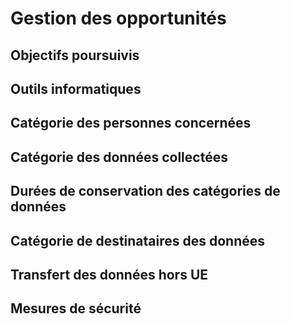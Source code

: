 

# Gestion des opportunités

## Objectifs poursuivis

## Outils informatiques

## Catégorie des personnes concernées

## Catégorie des données collectées

## Durées de conservation des catégories de données

## Catégorie de destinataires des données

## Transfert des données hors UE

## Mesures de sécurité

